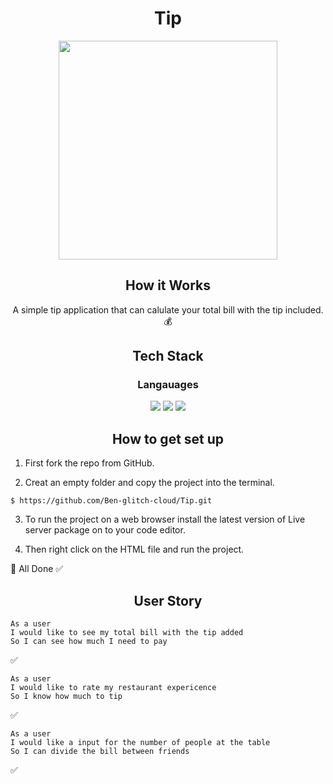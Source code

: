 <h1 align="center"> Tip </h1>

<p align="center"><img width="350" src="https://user-images.githubusercontent.com/71974361/115008582-30c4e500-9ea3-11eb-9885-b4e1ae6e54ea.gif"></p> 

<h2 align="center">How it Works</h2> 

<p align="center">A simple tip application that can calulate your total bill with the tip included. 💰</p>  

<h2 align="center">Tech Stack</h2>  

<h3 align="center">Langauages</h3>

<p align="center" ><img src="https://img.shields.io/badge/-HTML5-black?logo=HTML5&logoColor=blue"> <img src="https://img.shields.io/badge/-CSS3-black?logo=CSS3&logoColor=orange"> <img src="https://img.shields.io/badge/-Javascript-black?logo=Javascript&logoColor=yellow"></p>


<h2 align="center">How to get set up</h2>  

1. First fork the repo from GitHub. 

2. Creat an empty folder and copy the project into the terminal.  
``` 
$ https://github.com/Ben-glitch-cloud/Tip.git
``` 
3. To run the project on a web browser install the latest version of Live server package on to your code editor. 

4. Then right click on the HTML file and run the project.  

<p>👏 All Done ✅ </p>

<h2 align="center">User Story</h2> 

``` 
As a user 
I would like to see my total bill with the tip added  
So I can see how much I need to pay
``` 
✅

``` 
As a user 
I would like to rate my restaurant expericence 
So I know how much to tip
``` 
✅

``` 
As a user  
I would like a input for the number of people at the table
So I can divide the bill between friends 
```
✅

